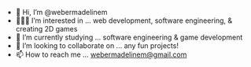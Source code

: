 - 👋 Hi, I’m @webermadelinem
- 👩🏻‍💻 I’m interested in ... web development, software engineering, & creating 2D games
- 🌱 I’m currently studying ... software engineering & game development
- 💞️ I’m looking to collaborate on ... any fun projects!
- 📫 How to reach me ... webermadelinem@gmail.com 

<!---
webermadelinem/webermadelinem is a ✨ special ✨ repository because its `README.md` (this file) appears on your GitHub profile.
You can click the Preview link to take a look at your changes.
--->
